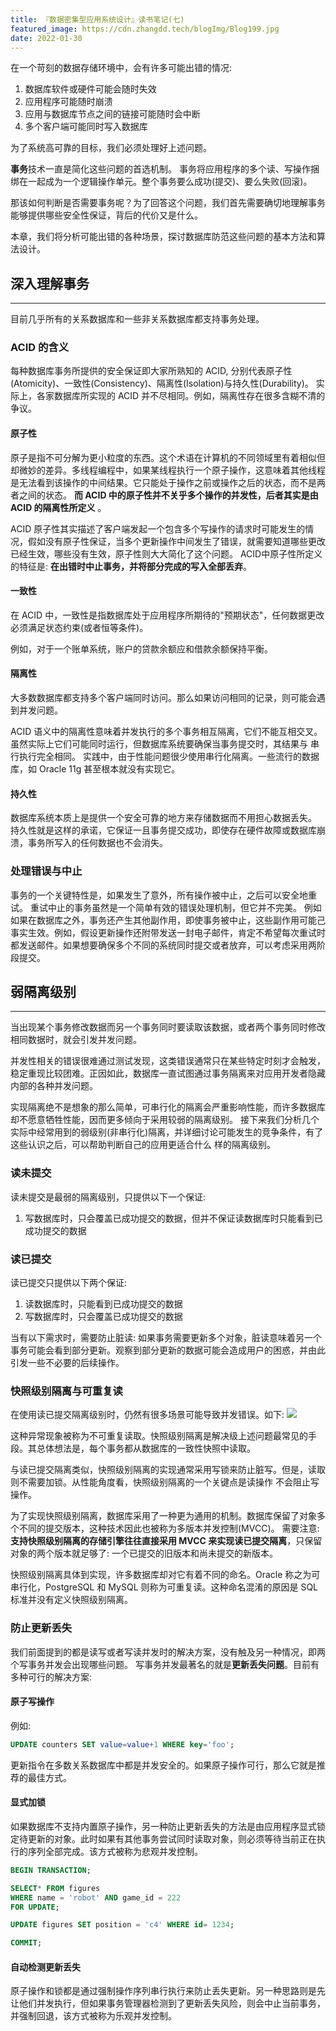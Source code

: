 ```yaml
---
title: 『数据密集型应用系统设计』读书笔记(七)
featured_image: https://cdn.zhangdd.tech/blogImg/Blog199.jpg
date: 2022-01-30
---
```


在一个苛刻的数据存储环境中，会有许多可能出错的情况: 
1. 数据库软件或硬件可能会随时失效
2. 应用程序可能随时崩溃
3. 应用与数据库节点之间的链接可能随时会中断
4. 多个客户端可能同时写入数据库

为了系统高可靠的目标，我们必须处理好上述问题。

**事务**技术一直是简化这些问题的首选机制。
事务将应用程序的多个读、写操作捆绑在一起成为一个逻辑操作单元。整个事务要么成功(提交)、要么失败(回滚)。

那该如何判断是否需要事务呢？为了回答这个问题，我们首先需要确切地理解事务能够提供哪些安全性保证，背后的代价又是什么。

本章，我们将分析可能出错的各种场景，探讨数据库防范这些问题的基本方法和算法设计。

## 深入理解事务
***  
目前几乎所有的关系数据库和一些非关系数据库都支持事务处理。

### ACID 的含义
每种数据库事务所提供的安全保证即大家所熟知的 ACID, 分别代表原子性(Atomicity)、一致性(Consistency)、隔离性(Isolation)与持久性(Durability)。
实际上，各家数据库所实现的 ACID 并不尽相同。例如，隔离性存在很多含糊不清的争议。

#### 原子性
原子是指不可分解为更小粒度的东西。这个术语在计算机的不同领域里有着相似但却微妙的差异。多线程编程中，如果某线程执行一个原子操作，这意味着其他线程是无法看到该操作的中间结果。它只能处于操作之前或操作之后的状态，而不是两者之间的状态。
**而 ACID 中的原子性并不关乎多个操作的并发性，后者其实是由 ACID 的隔离性所定义**
。

ACID 原子性其实描述了客户端发起一个包含多个写操作的请求时可能发生的情况，假如没有原子性保证，当多个更新操作中间发生了错误，就需要知道哪些更改已经生效，哪些没有生效，原子性则大大简化了这个问题。
ACID中原子性所定义的特征是: **在出错时中止事务，并将部分完成的写入全部丢弃**。

#### 一致性
在 ACID 中，一致性是指数据库处于应用程序所期待的"预期状态"，任何数据更改必须满足状态约束(或者恒等条件)。

例如，对于一个账单系统，账户的贷款余额应和借款余额保持平衡。

#### 隔离性
大多数数据库都支持多个客户端同时访问。那么如果访问相同的记录，则可能会遇到并发问题。

ACID 语义中的隔离性意味着并发执行的多个事务相互隔离，它们不能互相交叉。虽然实际上它们可能同时运行，但数据库系统要确保当事务提交时，其结果与
串行执行完全相同。
实践中，由于性能问题很少使用串行化隔离。一些流行的数据库，如 Oracle 11g 甚至根本就没有实现它。

#### 持久性
数据库系统本质上是提供一个安全可靠的地方来存储数据而不用担心数据丢失。
持久性就是这样的承诺，它保证一且事务提交成功，即使存在硬件故障或数据库崩溃，事务所写入的任何数据也不会消失。

### 处理错误与中止
事务的一个关键特性是，如果发生了意外，所有操作被中止，之后可以安全地重试。
重试中止的事务虽然是一个简单有效的错误处理机制，但它并不完美。
例如如果在数据库之外，事务还产生其他副作用，即使事务被中止，这些副作用可能己事实生效。例如，假设更新操作还附带发送一封电子邮件，肯定不希望每次重试时都发送邮件。如果想要确保多个不同的系统同时提交或者放弃，可以考虑采用两阶段提交。

## 弱隔离级别
***  
当出现某个事务修改数据而另一个事务同时要读取该数据，或者两个事务同时修改相同数据时，就会引发并发问题。

并发性相关的错误很难通过测试发现，这类错误通常只在某些特定时刻才会触发，稳定重现比较团难。正因如此，数据库一直试图通过事务隔离来对应用开发者隐藏内部的各种并发问题。

实现隔离绝不是想象的那么简单，可串行化的隔离会严重影响性能，而许多数据库却不愿意牺牲性能，因而更多倾向于采用较弱的隔离级别。
接下来我们分析几个实际中经常用到的弱级别(非串行化)隔离，并详细讨论可能发生的竞争条件，有了这些认识之后，可以帮助判断自己的应用更适合什么
样的隔离级别。

### 读未提交
读未提交是最弱的隔离级别，只提供以下一个保证: 
1. 写数据库时，只会覆盖已成功提交的数据，但并不保证读数据库时只能看到已成功提交的数据

### 读已提交
读已提交只提供以下两个保证: 
1. 读数据库时，只能看到已成功提交的数据
2. 写数据库时，只会覆盖已成功提交的数据

当有以下需求时，需要防止脏读: 
如果事务需要更新多个对象，脏读意味着另一个事务可能会看到部分更新。观察到部分更新的数据可能会造成用户的困惑，并由此引发一些不必要的后续操作。

### 快照级别隔离与可重复读
在使用读已提交隔离级别时，仍然有很多场景可能导致并发错误。如下: 
![](https://cdn.zhangdd.tech/contentImg/ddia/fig7-6.png)

这种异常现象被称为不可重复读取。快照级别隔离是解决级上述问题最常见的手段。其总体想法是，每个事务都从数据库的一致性快照中读取。

与读已提交隔离类似，快照级别隔离的实现通常采用写锁来防止脏写。但是，读取则不需要加锁。从性能角度看，快照级别隔离的一个关键点是读操作
不会阻止写操作。

为了实现快照级别隔离，数据库采用了一种更为通用的机制。数据库保留了对象多个不同的提交版本，这种技术因此也被称为多版本并发控制(MVCC)。
需要注意: **支持快照级别隔离的存储引擎往往直接采用 MVCC 来实现读已提交隔离**，只保留对象的两个版本就足够了: 一个已提交的旧版本和尚未提交的新版本。

快照级别隔离具体到实现，许多数据库却对它有着不同的命名。Oracle 称之为可串行化，PostgreSQL 和 MySQL 则称为可重复读。这种命名混淆的原因是 SQL 标准并没有定义快照级别隔离。

### 防止更新丢失
我们前面提到的都是读写或者写读并发时的解决方案，没有触及另一种情况，即两个写事务并发会出现哪些问题。
写事务并发最著名的就是**更新丢失问题**。目前有多种可行的解决方案: 

#### 原子写操作
例如: 
``` sql
UPDATE counters SET value=value+1 WHERE key='foo'; 
```

更新指令在多数关系数据库中都是并发安全的。如果原子操作可行，那么它就是推荐的最佳方式。

#### 显式加锁
如果数据库不支持内置原子操作，另一种防止更新丢失的方法是由应用程序显式锁定待更新的对象。此时如果有其他事务尝试同时读取对象，则必须等待当前正在执行的序列全部完成。该方式被称为悲观并发控制。
``` sql
BEGIN TRANSACTION; 

SELECT* FROM figures
WHERE name = 'robot' AND game_id = 222
FOR UPDATE;

UPDATE figures SET position = 'c4' WHERE id= 1234; 

COMMIT;
```

#### 自动检测更新丢失
原子操作和锁都是通过强制操作序列串行执行来防止丢失更新。另一种思路则是先让他们并发执行，但如果事务管理器检测到了更新丢失风险，则会中止当前事务，并强制回退，该方式被称为乐观并发控制。